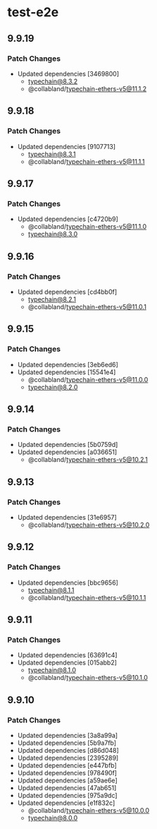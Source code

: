 # test-e2e

## 9.9.19

### Patch Changes

- Updated dependencies [3469800]
  - typechain@8.3.2
  - @collabland/typechain-ethers-v5@11.1.2

## 9.9.18

### Patch Changes

- Updated dependencies [9107713]
  - typechain@8.3.1
  - @collabland/typechain-ethers-v5@11.1.1

## 9.9.17

### Patch Changes

- Updated dependencies [c4720b9]
  - @collabland/typechain-ethers-v5@11.1.0
  - typechain@8.3.0

## 9.9.16

### Patch Changes

- Updated dependencies [cd4bb0f]
  - typechain@8.2.1
  - @collabland/typechain-ethers-v5@11.0.1

## 9.9.15

### Patch Changes

- Updated dependencies [3eb6ed6]
- Updated dependencies [15541e4]
  - @collabland/typechain-ethers-v5@11.0.0
  - typechain@8.2.0

## 9.9.14

### Patch Changes

- Updated dependencies [5b0759d]
- Updated dependencies [a036651]
  - @collabland/typechain-ethers-v5@10.2.1

## 9.9.13

### Patch Changes

- Updated dependencies [31e6957]
  - @collabland/typechain-ethers-v5@10.2.0

## 9.9.12

### Patch Changes

- Updated dependencies [bbc9656]
  - typechain@8.1.1
  - @collabland/typechain-ethers-v5@10.1.1

## 9.9.11

### Patch Changes

- Updated dependencies [63691c4]
- Updated dependencies [015abb2]
  - typechain@8.1.0
  - @collabland/typechain-ethers-v5@10.1.0

## 9.9.10

### Patch Changes

- Updated dependencies [3a8a99a]
- Updated dependencies [5b9a7fb]
- Updated dependencies [d86d048]
- Updated dependencies [2395289]
- Updated dependencies [e447bfb]
- Updated dependencies [978490f]
- Updated dependencies [a59ae6e]
- Updated dependencies [47ab651]
- Updated dependencies [975a9dc]
- Updated dependencies [e1f832c]
  - @collabland/typechain-ethers-v5@10.0.0
  - typechain@8.0.0
